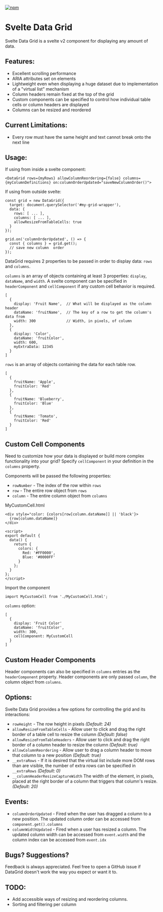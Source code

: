 [![npm](https://img.shields.io/npm/v/svelte-data-grid.svg?style=flat-square)](https://npmjs.org/package/svelte-data-grid)
# Svelte Data Grid

Svelte Data Grid is a svelte v2 component for displaying any amount of data.

## Features:
 - Excellent scrolling performance
 - ARIA attributes set on elements
 - Lightweight even when displaying a huge dataset due to implementation of a "virtual list" mechanism
 - Column headers remain fixed at the top of the grid
 - Custom components can be specified to control how individual table cells or column headers are displayed
 - Columns can be resized and reordered

## Current Limitations:
 - Every row must have the same height and text cannot break onto the next line

## Usage:

If using from inside a svelte component: 
```
<DataGrid rows={myRows} allowColumnReordering={false} columns={myColumnDefinitions} on:columnOrderUpdated="saveNewColumnOrder()">
```

If using from outside svelte:
```
const grid = new DataGrid({
  target: document.querySelector('#my-grid-wrapper'),
  data: {
    rows: [ ... ],
    columns: [ ... ],
    allowResizeFromTableCells: true
  }
});

grid.on('columnOrderUpdated', () => {
  const { columns } = grid.get();
  // save new column  order
});
```

DataGrid requires 2 properties to be passed in order to display data: `rows` and `columns`.

`columns` is an array of objects containing at least 3 properties: `display`, `dataName`, and `width`. A svelte component can be specified in `headerComponent` and `cellComponent` if any custom cell behavior is required.

```
[
  {
    display: 'Fruit Name',  // What will be displayed as the column header
    dataName: 'fruitName',  // The key of a row to get the column's data from
    width: 300              // Width, in pixels, of column
  },
  {
    display: 'Color',
    dataName: 'fruitColor',
    width: 600,
    myExtraData: 12345
  }
]
```


`rows` is an array of objects containing the data for each table row. 

```
[
  {
    fruitName: 'Apple',
    fruitColor: 'Red'
  },
  {
    fruitName: 'Blueberry',
    fruitColor: 'Blue'
  },
  {
    fruitName: 'Tomato',
    fruitColor: 'Red'
  }
]

```

## Custom Cell Components

Need to customize how your data is displayed or build more complex functionality into your grid? Specify `cellComponent` in your definition in the `columns` property.

Components will be passed the following properties: 
- `rowNumber` - The index of the row within `rows`
- `row` - The entire row object from `rows`
- `column` - The entire column object from `columns`


MyCustomCell.html
```
<div style="color: {colors[row[column.dataName]] || 'black'}>
  {row[column.dataName]}
</div>

<script>
export default {
  data() {
    return {
      colors: {
        Red: '#FF0000',
        Blue: '#0000FF'
      }
    };
  }
};
</script>
```

Import the component
```
import MyCustomCell from './MyCustomCell.html';
```

`columns` option:
```
[
  {
    display: 'Fruit Color'
    dataName: 'fruitColor',
    width: 300,
    cellComponent: MyCustomCell
  }
]
```

## Custom Header Components
Header components can also be specified in `columns` entries as the `headerComponent` property. Header components are only passed `column`, the column object from `columns`.

## Options:

Svelte Data Grid provides a few options for controlling the grid and its interactions:

- `rowHeight` - The row height in pixels *(Default: 24)*
- `allowResizeFromTableCells` - Allow user to click and drag the right border of a table cell to resize the column *(Default: false)*
- `allowResizeFromTableHeaders` - Allow user to click and drag the right border of a column header to resize the column *(Default: true)*
- `allowColumnReordering` - Allow user to drag a column header to move that column to a new position *(Default: true)*
- `__extraRows` - If it is desired that the virtual list include more DOM rows than are visible, the number of extra rows can be specified in `__extraRows` *(Default: 0)*
- `__columnHeaderResizeCaptureWidth` The width of the element, in pixels, placed at the right border of a column that triggers that column's resize. *(Default: 20)*

## Events:
 - `columnOrderUpdated` - Fired when the user has dragged a column to a new position. The updated column order can be accessed from `component.get().columns`
 - `columnWidthUpdated` - Fired when a user has resized a column. The updated column width can be accessed from `event.width` and the column index can be accessed from `event.idx`

## Bugs? Suggestions?
Feedback is always appreciated. Feel free to open a GitHub issue if DataGrid doesn't work the way you expect or want it to.

## TODO:
 - Add accessible ways of resizing and reordering columns.
 - Sorting and filtering per column
